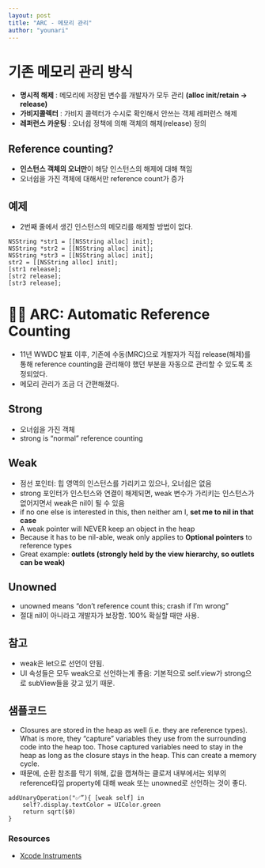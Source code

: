 ```yaml
---
layout: post
title: "ARC - 메모리 관리"
author: "younari"
---
```


# 기존 메모리 관리 방식
- **명시적 해제** : 메모리에 저장된 변수를 개발자가 모두 관리 **(alloc init/retain -> release)**- **가비지콜렉터** : 가비지 콜렉터가 수시로 확인해서 안쓰는 객체 레퍼런스 해제 
- **레퍼런스 카운팅** : 오너쉽 정책에 의해 객체의 해제(release) 정의

## Reference counting?
- **인스턴스 객체의 오너만**이 해당 인스턴스의 해제에 대해 책임
- 오너쉽을 가진 객체에 대해서만 reference count가 증가

## 예제
- 2번째 줄에서 생긴 인스턴스의 메모리를 해제할 방법이 없다.

```
NSString *str1 = [[NSString alloc] init];NSString *str2 = [[NSString alloc] init];NSString *str3 = [[NSString alloc] init];str2 = [[NSString alloc] init];[str1 release];[str2 release];[str3 release];
```

# 👏🏻 ARC: Automatic Reference Counting
- 11년 WWDC 발표 이후, 기존에 수동(MRC)으로 개발자가 직접 release(해제)를 통해 reference counting을 관리해야 했던 부분을 자동으로 관리할 수 있도록 조정되었다.
- 메모리 관리가 조금 더 간편해졌다.

## Strong 
- 오너쉽을 가진 객체
- strong is “normal” reference counting

## Weak 
- 점선 포인터: 힙 영역의 인스턴스를 가리키고 있으나, 오너쉽은 없음
- strong 포인터가 인스턴스와 연결이 해제되면, weak 변수가 가리키는 인스턴스가 없어지면서 weak은 nil이 될 수 있음
- if no one else is interested in this, then neither am I, **set me to nil in that case**
- A weak pointer will NEVER keep an object in the heap
- Because it has to be nil-able, weak only applies to **Optional pointers** to reference types
- Great example: **outlets (strongly held by the view hierarchy, so outlets can be weak)**


## Unowned
- unowned means “don’t reference count this; crash if I’m wrong”
- 절대 nil이 아니라고 개발자가 보장함. 100% 확실할 때만 사용.

## 참고
- weak은 let으로 선언이 안됨.
- UI 속성들은 모두 weak으로 선언하는게 좋음: 기본적으로 self.view가 strong으로 subView들을 갖고 있기 때문.

## 샘플코드
- Closures are stored in the heap as well (i.e. they are reference types). What is more, they “capture” variables they use from the surrounding code into the heap too. Those captured variables need to stay in the heap as long as the closure stays in the heap. This can create a memory cycle.
- 때문에, 순환 참조를 막기 위해, 값을 캡쳐하는 클로저 내부에서는 외부의 reference타입 property에 대해 weak 또는 unowned로 선언하는 것이 좋다.

```
addUnaryOperation("✅”){ [weak self] in 
	self?.display.textColor = UIColor.green
	return sqrt($0)}

```


### Resources
- [Xcode Instruments](https://developer.apple.com/library/content/documentation/DeveloperTools/Conceptual/InstrumentsUserGuide/index.html)


